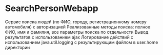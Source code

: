 # SearchPersonWebapp
Сервис поиска людей (по ФИО, городу, регистрационному номеру автомобиля) с авторизацией
Реализованные методы поиска: полное ФИО, имя и фамилия, все параметры поиска по отдельности
Вывод результатов с использованием ajax
Логирование действий с использованием java.util.logging с результирующим файлом в user.home директории
